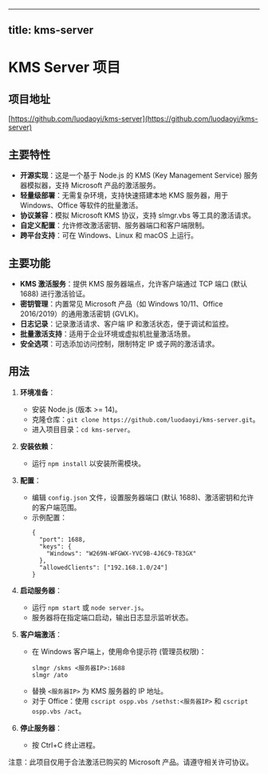 
---
title: kms-server
---

# KMS Server 项目

## 项目地址
[https://github.com/luodaoyi/kms-server](https://github.com/luodaoyi/kms-server)

## 主要特性
- **开源实现**：这是一个基于 Node.js 的 KMS (Key Management Service) 服务器模拟器，支持 Microsoft 产品的激活服务。
- **轻量级部署**：无需复杂环境，支持快速搭建本地 KMS 服务器，用于 Windows、Office 等软件的批量激活。
- **协议兼容**：模拟 Microsoft KMS 协议，支持 slmgr.vbs 等工具的激活请求。
- **自定义配置**：允许修改激活密钥、服务器端口和客户端限制。
- **跨平台支持**：可在 Windows、Linux 和 macOS 上运行。

## 主要功能
- **KMS 激活服务**：提供 KMS 服务器端点，允许客户端通过 TCP 端口 (默认 1688) 进行激活验证。
- **密钥管理**：内置常见 Microsoft 产品（如 Windows 10/11、Office 2016/2019）的通用激活密钥 (GVLK)。
- **日志记录**：记录激活请求、客户端 IP 和激活状态，便于调试和监控。
- **批量激活支持**：适用于企业环境或虚拟机批量激活场景。
- **安全选项**：可选添加访问控制，限制特定 IP 或子网的激活请求。

## 用法
1. **环境准备**：
   - 安装 Node.js (版本 >= 14)。
   - 克隆仓库：`git clone https://github.com/luodaoyi/kms-server.git`。
   - 进入项目目录：`cd kms-server`。

2. **安装依赖**：
   - 运行 `npm install` 以安装所需模块。

3. **配置**：
   - 编辑 `config.json` 文件，设置服务器端口 (默认 1688)、激活密钥和允许的客户端范围。
   - 示例配置：
     ```
     {
       "port": 1688,
       "keys": {
         "Windows": "W269N-WFGWX-YVC9B-4J6C9-T83GX"
       },
       "allowedClients": ["192.168.1.0/24"]
     }
     ```

4. **启动服务器**：
   - 运行 `npm start` 或 `node server.js`。
   - 服务器将在指定端口启动，输出日志显示监听状态。

5. **客户端激活**：
   - 在 Windows 客户端上，使用命令提示符 (管理员权限)：
     ```
     slmgr /skms <服务器IP>:1688
     slmgr /ato
     ```
   - 替换 `<服务器IP>` 为 KMS 服务器的 IP 地址。
   - 对于 Office：使用 `cscript ospp.vbs /sethst:<服务器IP>` 和 `cscript ospp.vbs /act`。

6. **停止服务器**：
   - 按 Ctrl+C 终止进程。

注意：此项目仅用于合法激活已购买的 Microsoft 产品。请遵守相关许可协议。